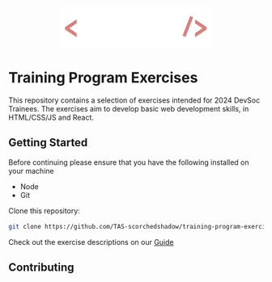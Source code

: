 <p align="center" style="padding: 0">
  <img width='300' src="img/fullInvertTransparent.svg">
</p>

# Training Program Exercises

This repository contains a selection of exercises intended for 2024 DevSoc Trainees. The exercises aim to develop basic web development skills, in HTML/CSS/JS and React. 

## Getting Started
Before continuing please ensure that you have the following installed on your machine
- Node
- Git

Clone this repository:
``` sh
git clone https://github.com/TAS-scorchedshadow/training-program-exercises.git
```

Check out the exercise descriptions on our [Guide](https://tas-scorchedshadow.github.io/training-program-exercises/book)

## Contributing